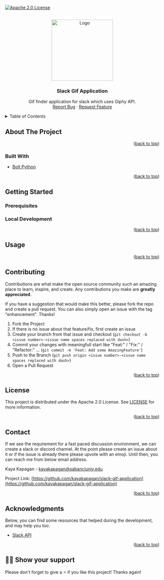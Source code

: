 <div id="top"></div>

[![Apache 2.0 License][license-shield]][license-url]

<!-- PROJECT LOGO -->
<br />
<div align="center">
  <a href="https://github.com/othneildrew/Best-README-Template">
    <img src="https://c.tenor.com/XcQKKS3ENMYAAAAd/guys-i-got-a-gif-idea-boost-the-server.gif" alt="Logo" width="200" height="200">
  </a>

  <h3 align="center">Slack Gif Application</h3>

  <p align="center">
    Gif finder application for slack which uses Giphy API.
    <br />
    <a href="https://github.com/kayakapagan/slack-gif-application/issues">Report Bug</a>
    ·
    <a href="https://github.com/kayakapagan/slack-gif-application/issues">Request Feature</a>
  </p>
</div>



<!-- TABLE OF CONTENTS -->
<details>
  <summary>Table of Contents</summary>
  <ol>
    <li>
      <a href="#about-the-project">About The Project</a>
      <ul>
        <li><a href="#built-with">Built With</a></li>
      </ul>
    </li>
    <li>
      <a href="#getting-started">Getting Started</a>
      <ul>
        <li><a href="#prerequisites">Prerequisites</a></li>
        <li><a href="#local-development">Local Development</a></li>
      </ul>
    </li>
    <li><a href="#usage">Usage</a></li>
    <li><a href="#contributing">Contributing</a></li>
    <li><a href="#license">License</a></li>
    <li><a href="#contact">Contact</a></li>
    <li><a href="#acknowledgments">Acknowledgments</a></li>
    <li><a href="#man_astronaut-show-your-support">:man_astronaut: Show your support</a></li>
  </ol>
</details>



<!-- ABOUT THE PROJECT -->
## About The Project

<p align="right">(<a href="#top">back to top</a>)</p>

### Built With

* [Bolt Python](https://slack.dev/bolt-python/concepts)

<p align="right">(<a href="#top">back to top</a>)</p>

<!-- GETTING STARTED -->
## Getting Started

### Prerequisites

### Local Development

<p align="right">(<a href="#top">back to top</a>)</p>

<!-- USAGE EXAMPLES -->
## Usage

<p align="right">(<a href="#top">back to top</a>)</p>

<!-- CONTRIBUTING -->
## Contributing

Contributions are what make the open source community such an amazing place to learn, inspire, and create. Any contributions you make are **greatly appreciated**.

If you have a suggestion that would make this better, please fork the repo and create a pull request. You can also simply open an issue with the tag "enhancement". Thanks!

1. Fork the Project
2. If there is no issue about that feature/fix, first create an issue
3. Create your branch from that issue and checkout (`git checkout -b <issue number>-<issue name spaces replaced with dash>`)
4. Commit your changes with meaningfull start like "Feat:" / "Fix:" / "Refactor:" ... (`git commit -m 'Feat: Add some AmazingFeature'`)
5. Push to the Branch (`git push origin <issue number>-<issue name spaces replaced with dash>`)
6. Open a Pull Request

<p align="right">(<a href="#top">back to top</a>)</p>

<!-- LICENSE -->
## License

This project is distributed under the Apache 2.0 License. See [LICENSE](https://github.com/kayakapagan/slack-gif-application/blob/dev/LICENSE) for more information.

<p align="right">(<a href="#top">back to top</a>)</p>

<!-- CONTACT -->
## Contact

If we see the requirement for a fast paced discussion environment, we can create a slack or discord channel. At the point please create an issue about it or if the issue is already there please upvote with an emoji. Until then, you can reach me from below email address.

Kaya Kapagan - kayakapagan@sabanciuniv.edu 

Project Link: [https://github.com/kayakapagan/slack-gif-application](https://github.com/kayakapagan/slack-gif-application)

<p align="right">(<a href="#top">back to top</a>)</p>

<!-- ACKNOWLEDGMENTS -->
## Acknowledgments

Below, you can find some resources that helped during the development, and may help you too.

* [Slack API](https://api.slack.com)

<p align="right">(<a href="#top">back to top</a>)</p>

## :man_astronaut: Show your support

Please don't forget to give a ⭐️ if you like this project! Thanks again!

<!-- MARKDOWN LINKS & IMAGES -->
<!-- https://www.markdownguide.org/basic-syntax/#reference-style-links -->
[license-shield]: https://img.shields.io/badge/License-Apache%202.0-blue.svg
[license-url]: https://opensource.org/licenses/Apache-2.0